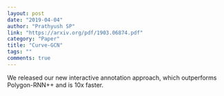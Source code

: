 ```yaml
---
layout: post
date: "2019-04-04"
author: "Prathyush SP"
link: "https://arxiv.org/pdf/1903.06874.pdf"
category: "Paper"
title: "Curve-GCN"
tags: ""
comments: true
---
```

We released our new interactive annotation approach, which outperforms Polygon-RNN++ and is 10x faster.